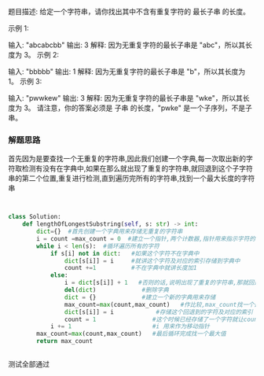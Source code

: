 题目描述:
给定一个字符串，请你找出其中不含有重复字符的 最长子串 的长度。

示例 1:

输入: "abcabcbb"
输出: 3 
解释: 因为无重复字符的最长子串是 "abc"，所以其长度为 3。
示例 2:

输入: "bbbbb"
输出: 1
解释: 因为无重复字符的最长子串是 "b"，所以其长度为 1。
示例 3:

输入: "pwwkew"
输出: 3
解释: 因为无重复字符的最长子串是 "wke"，所以其长度为 3。
     请注意，你的答案必须是 子串 的长度，"pwke" 是一个子序列，不是子串。

### 解题思路
首先因为是要查找一个无重复的字符串,因此我们创建一个字典,每一次取出新的字符取检测有没有在字典中,如果在那么就出现了重复的字符串,就回退到这个子字符串的第二个位置,重复进行检测,直到遍历完所有的字符串,找到一个最大长度的字符串

```python


class Solution:
    def lengthOfLongestSubstring(self, s: str) -> int:
        dict={}  #首先创建一个字典用来存储无重复的字符串
        i = count =max_count = 0  #建立一个指针,两个计数器,指针用来指示字符的移动,count用来记录每个子字符串的长度,max_count用来记录最大长度的子字符串
        while i < len(s):  #循环遍历所有的字符
            if s[i] not in dict:   #如果这个字符不在字典中
                dict[s[i]] = i     #就讲这个字符及对应的索引存储到字典中
                count +=1          #不在字典中就讲长度加1
            else:
                i = dict[s[i]] + 1   #否则的话,说明出现了重复的字符串,那就回退到这个子字符串的第二个字符的索引位置,重新检测
                del(dict)             #删除字典
                dict = {}             #建立一个新的字典用来存储
                max_count=max(count,max_count)   #作比较,max_count找一个最大值
                dict[s[i]] = i            #存储这个回退到的字符及对应的索引
                count = 1                #这个时候已经存储了一个字符就让count=1
            i += 1                       #i 用来作为移动指针
        max_count=max(count,max_count)   #最后循环完成找一个最大值
        return max_count



```
测试全部通过